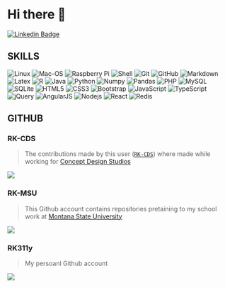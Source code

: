 # Hi there :wave:

[![Linkedin Badge](https://img.shields.io/badge/-rk311y-blue?style=for-the-badge&logo=Linkedin&logoColor=white&link=www.linkedin.com/in/rk311y)](https://www.linkedin.com/in/rk311y)

## SKILLS

![Linux](https://img.shields.io/badge/Linux-FCC624?style=for-the-badge&logo=linux&logoColor=black)
![Mac-OS](https://img.shields.io/badge/mac%20os-FCC624?style=for-the-badge&logo=apple&logoColor=black)
![Raspberry Pi](https://img.shields.io/badge/-Raspberry%20Pi-C51A4A?style=for-the-badge&logo=Raspberry-Pi)
![Shell](https://img.shields.io/badge/Shell_Script-121011?style=for-the-badge&logo=gnu-bash&logoColor=white)
![Git](https://img.shields.io/badge/-Git-black?style=for-the-badge&logo=git)
![GitHub](https://img.shields.io/badge/-GitHub-181717?style=for-the-badge&logo=github)
![Markdown](https://img.shields.io/badge/Markdown-000000?style=for-the-badge&logo=markdown&logoColor=white)
![Latex](https://img.shields.io/badge/LaTeX-47A141?style=for-the-badge&logo=LaTeX&logoColor=white)
![R](https://img.shields.io/badge/R-276DC3?style=for-the-badge&logo=r&logoColor=white)
![Java](https://img.shields.io/badge/-java-E34A86?style=for-the-badge&logo=java)
![Python](https://img.shields.io/badge/-Python-black?style=for-the-badge&logo=Python)
![Numpy](https://img.shields.io/badge/Numpy-777BB4?style=for-the-badge&logo=numpy&logoColor=white)
![Pandas](https://img.shields.io/badge/Pandas-2C2D72?style=for-the-badge&logo=pandas&logoColor=white)
![PHP](https://img.shields.io/badge/PHP-777BB4?style=for-the-badge&logo=php&logoColor=white)
![MySQL](https://img.shields.io/badge/-MySQL-blue?style=for-the-badge&logo=mysql&logoColor=white)
![SQLite](https://img.shields.io/badge/SQLite-07405E?style=for-the-badge&logo=sqlite&logoColor=white)
![HTML5](https://img.shields.io/badge/-HTML5-E34F26?style=for-the-badge&logo=html5&logoColor=white)
![CSS3](https://img.shields.io/badge/-CSS3-1572B6?style=for-the-badge&logo=css3)
![Bootstrap](https://img.shields.io/badge/-Bootstrap-563D7C?style=for-the-badge&logo=bootstrap)
![JavaScript](https://img.shields.io/badge/-JavaScript-black?style=for-the-badge&logo=javascript)
![TypeScript](https://img.shields.io/badge/-TypeScript-007ACC?style=for-the-badge&logo=typescript&logoColor=white)
![jQuery](https://img.shields.io/badge/jQuery-0769AD?style=for-the-badge&logo=jquery&logoColor=white)
![AngularJS](https://img.shields.io/badge/AngularJS-E23237?style=for-the-badge&logo=angularjs&logoColor=white)
![Nodejs](https://img.shields.io/badge/-Nodejs-black?style=for-the-badge&logo=Node.js)
![React](https://img.shields.io/badge/-React-black?style=for-the-badge&logo=react)
![Redis](https://img.shields.io/badge/-Redis-black?style=for-the-badge&logo=Redis)

## GITHUB

### RK-CDS

> The contributions made by this user ([`RK-CDS`](https://github.com/RK-CDS)) where made while working for [Concept Design Studios](https://conceptdesignstudios.com/)

[![](https://github-profile-summary-cards.vercel.app/api/cards/profile-details?username=RK-CDS&theme=vue)](https://github.com/RK-CDS)

### RK-MSU

> This Github account contains repositories pretaining to my school work at [Montana State University](https://www.montana.edu/)

[![](https://github-profile-summary-cards.vercel.app/api/cards/profile-details?username=RK-MSU&theme=vue)](https://github.com/RK-MSU)

### RK311y

> My persoanl Github account

[![](https://github-profile-summary-cards.vercel.app/api/cards/profile-details?username=RK311y&theme=vue)](https://github.com/RK311y)

